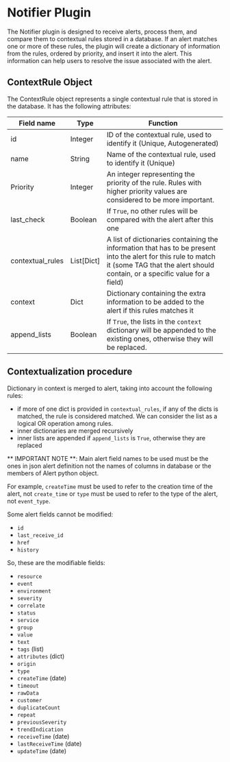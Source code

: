 # Notifier Plugin

The Notifier plugin is designed to receive alerts, process them, and compare them to contextual rules stored in a 
database. If an alert matches one or more of these rules, the plugin will create a dictionary of information from the 
rules, ordered by priority, and insert it into the alert. This information can help users to resolve the issue 
associated with the alert.

## ContextRule Object
The ContextRule object represents a single contextual rule that is stored in the database. It has the following 
attributes:


| Field name       | Type         | Function                                                                                                                                                                                    |
|------------------|--------------|---------------------------------------------------------------------------------------------------------------------------------------------------------------------------------------------|
| id               | Integer      | ID of the contextual rule, used to identify it (Unique, Autogenerated)                                                                                                                      |
| name             | String       | Name of the contextual rule, used to identify it (Unique)                                                                                                                                   |
| Priority         | Integer      | An integer representing the priority of the rule. Rules with higher priority values are considered to be more important.                                                                    |
| last_check       | Boolean      | If `True`, no other rules will be compared with the alert after this one                                                                                                                    |
| contextual_rules | List\[Dict\] | A list of dictionaries containing the information that has to be present into the alert for this rule to match it (some TAG that the alert should contain, or a specific value for a field) |
| context          | Dict         | Dictionary containing the extra information to be added to the alert if this rules matches it                                                                                               |
| append_lists     | Boolean      | If `True`, the lists in the `context` dictionary will be appended to the existing ones, otherwise they will be replaced.                                                                    |

## Contextualization procedure
Dictionary in context is merged to alert, taking into account the following rules:
* if more of one dict is provided in `contextual_rules`, if any of the dicts is matched, the rule is considered matched.
We can consider the list as a logical OR operation among rules.
* inner dictionaries are merged recursively
* inner lists are appended if `append_lists` is `True`, otherwise they are replaced

** IMPORTANT NOTE **:
Main alert field names to be used must be the ones in json alert definition not the names 
of columns in database or the members of Alert python object.

For example, `createTime` must be used to refer to the creation time of the alert, not `create_time` or
`type` must be used to refer to the type of the alert, not `event_type`.

Some alert fields cannot be modified: 
* `id`
* `last_receive_id`
* `href`
* `history`

So, these are the modifiable fields:
* `resource`
* `event`
* `environment`
* `severity`
* `correlate`
* `status`
* `service`
* `group`
* `value`
* `text`
* `tags` (list)
* `attributes` (dict)
* `origin`
* `type`
* `createTime` (date)
* `timeout`
* `rawData`
* `customer`
* `duplicateCount`
* `repeat`
* `previousSeverity`
* `trendIndication`
* `receiveTime` (date)
* `lastReceiveTime` (date)
* `updateTime` (date)
            